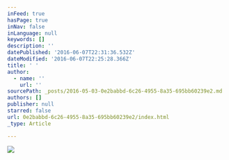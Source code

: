 ```yaml
---
inFeed: true
hasPage: true
inNav: false
inLanguage: null
keywords: []
description: ''
datePublished: '2016-06-07T22:31:36.532Z'
dateModified: '2016-06-07T22:25:28.366Z'
title: ' '
author:
  - name: ''
    url: ''
sourcePath: _posts/2016-05-03-0e2babbd-6c26-4955-8a35-695bb60239e2.md
authors: []
publisher: null
starred: false
url: 0e2babbd-6c26-4955-8a35-695bb60239e2/index.html
_type: Article

---
```

![](https://the-grid-user-content.s3-us-west-2.amazonaws.com/fa14a827-4db2-4155-8577-f33acdf5472e.png)

#